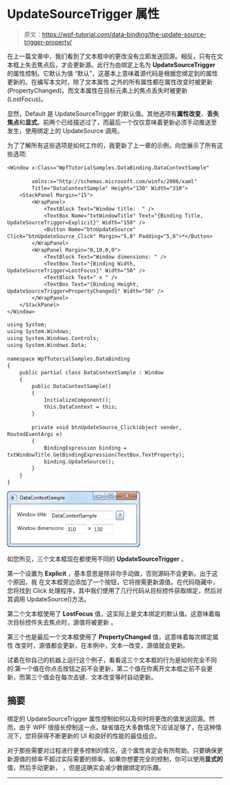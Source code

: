 # UpdateSourceTrigger 属性

> 原文：<https://wpf-tutorial.com/data-binding/the-update-source-trigger-property/>

在上一篇文章中，我们看到了文本框中的更改没有立即发送回源。相反，只有在文本框上失去焦点后，才会更新源。此行为由绑定上名为 **UpdateSourceTrigger** 的属性控制。它默认为值 “默认”，这基本上意味着源代码是根据您绑定到的属性更新的。在编写本文时，除了文本属性 之外的所有属性都在属性改变时被更新(PropertyChanged)，而文本属性在目标元素上的焦点丢失时被更新 (LostFocus)。

显然，Default 是 UpdateSourceTrigger 的默认值。其他选项有**属性改变**、**丢失焦点**和**显式**。前两个已经描述过了，而最后一个仅仅意味着更新必须手动推送至 发生，使用绑定上的 UpdateSource 调用。

为了了解所有这些选项是如何工作的，我更新了上一章的示例，向您展示了所有这些选项:

```
<Window x:Class="WpfTutorialSamples.DataBinding.DataContextSample"

        xmlns:x="http://schemas.microsoft.com/winfx/2006/xaml"
        Title="DataContextSample" Height="130" Width="310">
	<StackPanel Margin="15">
		<WrapPanel>
			<TextBlock Text="Window title:  " />
			<TextBox Name="txtWindowTitle" Text="{Binding Title, UpdateSourceTrigger=Explicit}" Width="150" />
			<Button Name="btnUpdateSource" Click="btnUpdateSource_Click" Margin="5,0" Padding="5,0">*</Button>
		</WrapPanel>
		<WrapPanel Margin="0,10,0,0">
			<TextBlock Text="Window dimensions: " />
			<TextBox Text="{Binding Width, UpdateSourceTrigger=LostFocus}" Width="50" />
			<TextBlock Text=" x " />
			<TextBox Text="{Binding Height, UpdateSourceTrigger=PropertyChanged}" Width="50" />
		</WrapPanel>
	</StackPanel>
</Window>
```

```
using System;
using System.Windows;
using System.Windows.Controls;
using System.Windows.Data;

namespace WpfTutorialSamples.DataBinding
{
	public partial class DataContextSample : Window
	{
		public DataContextSample()
		{
			InitializeComponent();
			this.DataContext = this;
		}

		private void btnUpdateSource_Click(object sender, RoutedEventArgs e)
		{
			BindingExpression binding = txtWindowTitle.GetBindingExpression(TextBox.TextProperty);
			binding.UpdateSource();
		}
	}
}
```

![](img/9fe1ecb8510b057060050662e434d0b2.png "Several data bindings, each using different UpdateSourceTrigger values") <input type="hidden" name="IL_IN_ARTICLE">

如您所见，三个文本框现在都使用不同的 **UpdateSourceTrigger** 。

第一个设置为 **Explicit** ，基本意思是除非你手动做，否则源码不会更新。出于这个原因，我 在文本框旁边添加了一个按钮，它将按需更新源值。在代码隐藏中，您将找到 Click 处理程序，其中我们使用了几行代码从目标控件获取绑定，然后对其调用 UpdateSource()方法。

第二个文本框使用了 **LostFocus** 值，这实际上是文本绑定的默认值。这意味着每次目标控件失去焦点时，源值将被更新 。

第三个也是最后一个文本框使用了 **PropertyChanged** 值，这意味着每次绑定属性 改变时，源值都会更新，在本例中，文本一改变，源值就会更新。

试着在你自己的机器上运行这个例子，看看这三个文本框的行为是如何完全不同的:第一个值在你点击按钮之前不会更新，第二个值在你离开文本框之前不会更新，而第三个值会在每次击键、文本改变等时自动更新。

## 摘要

绑定的 UpdateSourceTrigger 属性控制如何以及何时将更改的值发送回源。然而，由于 WPF 很擅长控制这一点，缺省值在大多数情况下应该足够了，在这种情况下，您将获得不断更新的 UI 和良好的性能的最佳组合。

对于那些需要对过程进行更多控制的情况，这个属性肯定会有所帮助。只要确保更新源值的频率不超过实际需要的频率。如果你想要完全的控制，你可以使用**显式的**值，然后手动更新， ，但是这确实会减少数据绑定的乐趣。

* * *